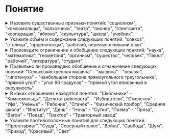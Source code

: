 # Понятие

<details>
  <summary>Назовите существенные признаки понятий: "социолизм", "комсомольцы", "колхозники", "театр", "пионер", "стенгазета", "кооперация", "яблоко", "скульптура", "школа", "учебник".</summary>

| Понятие | Описание | Существенный признак |
| ------- | -------- | -------------------- |
| Социализм | политическая, социальная и экономическая философия, направленная на реализацию социального равенства и социальной справедливости, достижение которых предполагается в том числе через общественную собственность на средства производства | философия |
| Комсомольцы | всесоюзный лененский союз молодёжи созданный 29 октября 1919 г. | союз молодёжи |
| Театр | зрелищный вид искусства, представляющий собой синтез различных искусств: литературы, музыки, хореографии, вокала, изобразительного искусства и других - и обладающий собственной спецификой: отражение действительности, конфликтов, характеров, а также их трактовка и оценка, утверждение тех или иных идей здесь происходит посредством драматического действия, главным носителем которого является актёр | вид искусства |
| Пионер | участник пионерского движения - детских коммунистических организаций в СССР и в других социалистических странах, созданных по образцу скаутского движения | участник пионерского движения |
| Стенгазета | вид изобразительного искуства | вид искуства |
| Кооперация | форма организации труда, при которой определённое количество людей (предпринимателей, хозяйственников) или предприятий совместно участвуют либо в одном и том же их общем трудовом, производственном процессе, или же в различных, но связанных между собой процессах труда | форма организации труда |
| Яблоко | многосемянный нераскрывающийся плод, характерный для растений подсемейства Яблоневые семейства Розовые (такой тип плода, в частности, имеют яблоня, груша, кизильник, боярышник, мушмула, айва, рябина) | плод растений |
| Скульптура | вид изобразительного искусства, произведения которого имеют объёмную форму и выполняются из твёрдых материалов методом высекания, удаления лишнего из начальной массы каменного или иного блока (способ формовычитания) | вид искуства |
| Школа | учебное заведение для получения общего образования | учебное заведение |
| Учебник |  книга, содержащая систематическое изложение знаний в определённой области и используемая как в системе образования, на различных её уровнях, так и для самостоятельного обучения; вид учебной литературы | изложение знаний |

</details>

<details>
  <summary>Укажите объём и содержание следующих понятий: "совхоз", "столица", "орденоносцы", "рабочий, перевыполнивший план"</summary>

| Понятие | Описание | Объём | Содержание |
| ------- | -------- | ----- | ---------- |
| Совхоз | государственное сельскохозяйственное предприятие в СССР | Все сельскохозяйственные предприятия в СССР | Государственное сельскохозяйственное предприятие |
| Столица | главный горд независимого государства или государственного образования, в котором обычно размещаются органы государственной власти | Главный город | Главные города государств |
| Орденаносцы | люди награжденные орденами | Человек, орден | люди, награжденные орденами |
| Рабочий, перевыполневший норму | Рабочий произведший продукции сверх установленной нормы | Рабочий, устанновленная норма | Каждый рабочий перевыполневний план |

</details>

<details>
  <summary>Произведите ограничение и обобщение следующих понятий: "наука", "математика", "геометрия", "организм", "существо", "человек", "Павел", "рабочий", "литература", "студент".</summary>

| Понятие | Ограничение | Обобщение |
| ------- | ----------- | --------- |
| Наука | Биология | Познание |
| Математика | Алгера | Наука |
| Геометрия | Начертательная геометрия | Математика |
| Организм | Орган | Жизнь |
| Существо | Животное | Объект |
| Человек | Европиоид | Чуловекообразная обезьяна |
| Павел | Апостол Павел | Мужчина |
| Рабочий | Слесорь | Человек |
| Литература | Русская литература | Письменный источник |
| Студент | Первокурсник | Учащийся |

</details>

<details>
  <summary>Правильно ли произведено обобщение и огнаничение следующих понятий: "Сельхозяйственная машина" - "машина" - "веялка", "гипотенуза" - "наибольшая сторона прямоугольного треугольника", "прямой угол" - "угол 90 градусов" - "прямой угол вписанный в окружность"</summary>

| Исходная цепочка | Вердикт |
| ---------------- | ------- |
| Сельхозяйственная машина - машина - веялка | да |
| гипотенуза - наибольшая сторона прямоугольного треугольника | нет - понятия идентичны |
| прямой угол - угол 90 градусов - прямой угол вписанный в окружность | нет, первые два понятия имеют идентичный объём и содержание |

</details>

<details>
  <summary>В каких отношениях находятся понятия: "Школьники" - "Комсомольцы", "Депутат райсовета" - "Избиратели", "Смоленск" - "Уфа", "Учёные" - "Рабочие", "Станок" - "Физический прибор", "Средняя школа" - "Институт", "День" - "Ночь" - "Сутки", "Поэма" - "Проза", "Вагон" - "Поезд", "Трактор" - "Тракторный завод"</summary>

| Понятие | Отношение |
| ------- | --------- |
| Школьники - Комсомольцы | Совподение объёмов |
| Депутат райсовета - Избиратели | Подчинения |
| Смоленск - Уфа | Соподчинения |
| Учёные - Рабочие | Соподчинения |
| Станок - Физический прибор | Подчинения |
| Средняя школа - Институт | Соподчинения |
| День - Ночь - Сутки | Частичного совподения объемов |
| Поэма - Проза | Противоположности |
| Вагон - Поезд | Подчинения |
| Трактор - Тракторный завод | Соподчинения |

</details>

<details>
  <summary>Укажите противоположные понятия для следующих понятий: "Пролетариат", "Суша", "Северный полюс", "Война", "Свобода", "Шум", "Приход", "Красивый", "Свет"</summary>

| Понятие | Противоположное понятие |
| ------- | ----------------------- |
| Пролетариат | Капеталисты |
| Суша | Вода |
| Северный полюс| Южный полюс |
| Война | Мир |
| Свобода | Заключение |
| Шум | Тишина |
| Приход | Уход |
| Красивый | Ужасный |
| Свет | Тьма |

</details>
